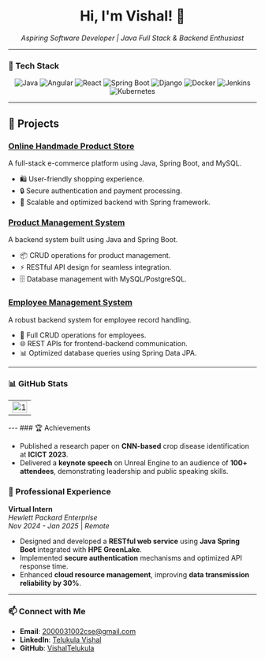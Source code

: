 <div align="center">
  <h1>Hi, I'm Vishal! 👋</h1>
  <p><em>Aspiring Software Developer | Java Full Stack & Backend Enthusiast</em></p>
</div>

---

### 🔧 Tech Stack

<div align="center">
<img src="https://img.shields.io/badge/Java-007396?style=for-the-badge&logo=java&logoColor=white" alt="Java"/>
   <img src="https://img.shields.io/badge/Angular-DD0031?style=for-the-badge&logo=angular&logoColor=white" alt="Angular"/>
  <img src="https://img.shields.io/badge/React-61DAFB?style=for-the-badge&logo=react&logoColor=white" alt="React"/>
  <img src="https://img.shields.io/badge/Spring%20Boot-6DB33F?style=for-the-badge&logo=spring-boot&logoColor=white" alt="Spring Boot"/>
  <img src="https://img.shields.io/badge/Django-092E20?style=for-the-badge&logo=django&logoColor=white" alt="Django"/>
<!--   <img src="https://img.shields.io/badge/Golang-00ADD8?style=for-the-badge&logo=go&logoColor=white" alt="Golang"/> -->
  <img src="https://img.shields.io/badge/Docker-2496ED?style=for-the-badge&logo=docker&logoColor=white" alt="Docker"/>
   <img src="https://img.shields.io/badge/Jenkins-D24939?style=for-the-badge&logo=jenkins&logoColor=white" alt="Jenkins"/>
  <img src="https://img.shields.io/badge/Kubernetes-326CE5?style=for-the-badge&logo=kubernetes&logoColor=white" alt="Kubernetes"/>
</div>
  

---

## 🚀 Projects

### [Online Handmade Product Store](https://github.com/VishalTelukula/Handmade_products_springboot)
A full-stack e-commerce platform using Java, Spring Boot, and MySQL.
- 🛍️ User-friendly shopping experience.
- 🔒 Secure authentication and payment processing.
- 🚀 Scalable and optimized backend with Spring framework.

### [Product Management System](https://github.com/VishalTelukula/Handmade_products_springboot)
A backend system built using Java and Spring Boot.
- 📦 CRUD operations for product management.
- ⚡ RESTful API design for seamless integration.
- 🗄️ Database management with MySQL/PostgreSQL.

### [Employee Management System](https://github.com/VishalTelukula/myJavaBackend)
A robust backend system for employee record handling.
- 🏢 Full CRUD operations for employees.
- 🌐 REST APIs for frontend-backend communication.
- 📊 Optimized database queries using Spring Data JPA.

---
### 📊 GitHub Stats

<table>
  <tr>
    <td><img src="https://github-profile-summary-cards.vercel.app/api/cards/profile-details?username=VishalTelukula&theme=monokai"  display=block width=100% height=auto  alt="1" ></td>
   </tr> 
   <tr>

  </td>
  </tr>
</table>
---
### 🏆 Achievements

- Published a research paper on **CNN-based** crop disease identification at **ICICT 2023**.
- Delivered a **keynote speech** on Unreal Engine to an audience of **100+ attendees**, demonstrating leadership and public speaking skills.

  
### 💼 Professional Experience

**Virtual Intern**  
*Hewlett Packard Enterprise*  
*Nov 2024 - Jan 2025* | *Remote*  

- Designed and developed a **RESTful web service** using **Java Spring Boot** integrated with **HPE GreenLake**.  
- Implemented **secure authentication** mechanisms and optimized API response time.  
- Enhanced **cloud resource management**, improving **data transmission reliability by 30%**.  

---
### 📫 Connect with Me

- **Email**: [2000031002cse@gmail.com](mailto:2000031002cse@gmail.com)  
- **LinkedIn**: [Telukula Vishal](https://www.linkedin.com/in/telukula-vishal/)  
- **GitHub**: [VishalTelukula](https://github.com/VishalTelukula)  
